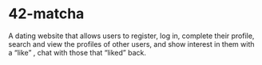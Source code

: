 # 42-matcha
A dating website that allows users to register, log in, complete their profile, search and view the profiles of other users, and show interest in them with a “like” , chat with those that “liked” back.

